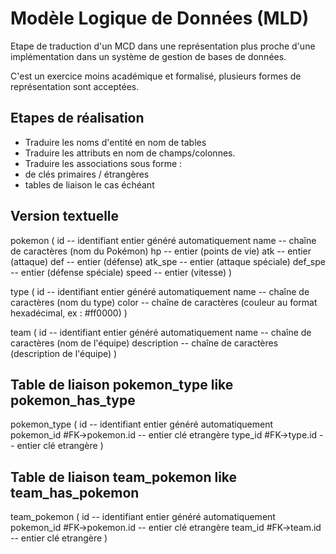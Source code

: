 # Modèle Logique de Données (MLD)

Etape de traduction d'un MCD dans une représentation plus proche d'une implémentation dans un système de gestion de bases de données.

C'est un exercice moins académique et formalisé, plusieurs formes de représentation sont acceptées.

## Etapes de réalisation

- Traduire les noms d'entité en nom de tables
- Traduire les attributs en nom de champs/colonnes.
- Traduire les associations sous forme :
- de clés primaires / étrangères
- tables de liaison le cas échéant

## Version textuelle

pokemon (
  id          -- identifiant entier généré automatiquement
  name        -- chaîne de caractères (nom du Pokémon)
  hp          -- entier (points de vie)
  atk         -- entier (attaque)
  def         -- entier (défense)
  atk_spe     -- entier (attaque spéciale)
  def_spe     -- entier (défense spéciale)
  speed       -- entier (vitesse)
)

type (
  id          -- identifiant entier généré automatiquement
  name        -- chaîne de caractères (nom du type)
  color       -- chaîne de caractères (couleur au format hexadécimal, ex : #ff0000)
)

team (
  id          -- identifiant entier généré automatiquement
  name        -- chaîne de caractères (nom de l'équipe)
  description -- chaîne de caractères (description de l'équipe)
)

## Table de liaison pokemon_type like pokemon_has_type

pokemon_type (
  id            -- identifiant entier généré automatiquement
  pokemon_id  #FK->pokemon.id   -- entier clé etrangère
  type_id  #FK->type.id         -- entier clé etrangère
)

## Table de liaison team_pokemon like team_has_pokemon

team_pokemon (
    id          -- identifiant entier généré automatiquement
    pokemon_id  #FK->pokemon.id        -- entier clé etrangère
    team_id     #FK->team.id   -- entier clé etrangère
)
